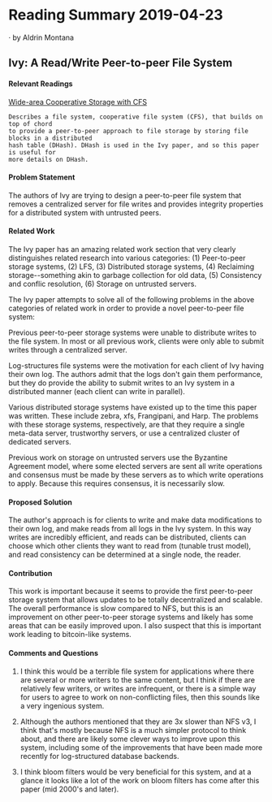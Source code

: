 # Reading Summary 2019-04-23

&middot; by Aldrin Montana

## Ivy: A Read/Write Peer-to-peer File System

#### Relevant Readings

[Wide-area Cooperative Storage with CFS][cfs]

    Describes a file system, cooperative file system (CFS), that builds on top of chord
    to provide a peer-to-peer approach to file storage by storing file blocks in a distributed
    hash table (DHash). DHash is used in the Ivy paper, and so this paper is useful for
    more details on DHash.

#### Problem Statement

The authors of Ivy are trying to design a peer-to-peer file system that removes a centralized
server for file writes and provides integrity properties for a distributed system with untrusted
peers.

#### Related Work

The Ivy paper has an amazing related work section that very clearly distinguishes related research
into various categories: (1) Peer-to-peer storage systems, (2) LFS, (3) Distributed storage systems,
(4) Reclaiming storage--something akin to garbage collection for old data, (5) Consistency and
conflic resolution, (6) Storage on untrusted servers.

The Ivy paper attempts to solve all of the following problems in the above categories of related work
in order to provide a novel peer-to-peer file system:

Previous peer-to-peer storage systems were unable to distribute writes to the file system. In
most or all previous work, clients were only able to submit writes through a centralized server.

Log-structures file systems were the motivation for each client of Ivy having their own log. The
authors admit that the logs don't gain them performance, but they do provide the ability to submit
writes to an Ivy system in a distributed manner (each client can write in parallel).

Various distributed storage systems have existed up to the time this paper was written. These
include zebra, xfs, Frangipani, and Harp. The problems with these storage systems, respectively,
are that they require a single meta-data server, trustworthy servers, or use a centralized cluster
of dedicated servers.

Previous work on storage on untrusted servers use the Byzantine Agreement model, where some elected
servers are sent all write operations and consensus must be made by these servers as to which
write operations to apply. Because this requires consensus, it is necessarily slow.


#### Proposed Solution

The author's approach is for clients to write and make data modifications to their own log, and
make reads from all logs in the Ivy system. In this way writes are incredibly efficient, and reads
can be distributed, clients can choose which other clients they want to read from (tunable trust
model), and read consistency can be determined at a single node, the reader.

#### Contribution

This work is important because it seems to provide the first peer-to-peer storage system that
allows updates to be totally decentralized and scalable. The overall performance is slow compared
to NFS, but this is an improvement on other peer-to-peer storage systems and likely has some areas
that can be easily improved upon. I also suspect that this is important work leading to bitcoin-like
systems.


#### Comments and Questions

1. I think this would be a terrible file system for applications where there are several or more
writers to the same content, but I think if there are relatively few writers, or writes are infrequent,
or there is a simple way for users to agree to work on non-conflicting files, then this sounds like
a very ingenious system.

2. Although the authors mentioned that they are 3x slower than NFS v3, I think that's mostly because
NFS is a much simpler protocol to think about, and there are likely some clever ways to improve upon
this system, including some of the improvements that have been made more recently for log-structured
database backends.
   
3. I think bloom filters would be very beneficial for this system, and at a glance it looks like a lot
of the work on bloom filters has come after this paper (mid 2000's and later).

<!-- resources -->
[cfs]: https://pdos.csail.mit.edu/papers/cfs:sosp01/cfs_sosp.pdf
